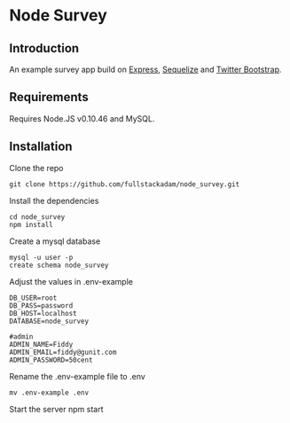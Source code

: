 # Node Survey

## Introduction
An example survey app build on [Express](http://expressjs.com/), [Sequelize](http://sequelizejs.com/) and [Twitter Bootstrap](http://getbootstrap.com/).

## Requirements
Requires Node.JS v0.10.46 and MySQL.

## Installation
Clone the repo
```
git clone https://github.com/fullstackadam/node_survey.git
```
Install the dependencies
```
cd node_survey
npm install
```
Create a mysql database
```
mysql -u user -p
create schema node_survey
```
Adjust the values in .env-example
```
DB_USER=root
DB_PASS=password
DB_HOST=localhost
DATABASE=node_survey

#admin
ADMIN_NAME=Fiddy
ADMIN_EMAIL=fiddy@gunit.com
ADMIN_PASSWORD=50cent
```

Rename the .env-example file to .env
```
mv .env-example .env
```
Start the server
npm start